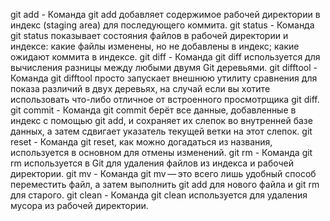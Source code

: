 git add - Команда git add добавляет содержимое рабочей директории в индекс (staging area) для последующего коммита.
git status - Команда git status показывает состояния файлов в рабочей директории и индексе: какие файлы изменены, но не добавлены в индекс; какие ожидают коммита в индексе.
git diff - Команда git diff используется для вычисления разницы между любыми двумя Git деревьями.
git difftool - Команда git difftool просто запускает внешнюю утилиту сравнения для показа различий в двух деревьях, на случай если вы хотите использовать что-либо отличное от встроенного просмотрщика git diff.
git commit - Команда git commit берёт все данные, добавленные в индекс с помощью git add, и сохраняет их слепок во внутренней базе данных, а затем сдвигает указатель текущей ветки на этот слепок.
git reset - Команда git reset, как можно догадаться из названия, используется в основном для отмены изменений.
git rm - Команда git rm используется в Git для удаления файлов из индекса и рабочей директории.
git mv - Команда git mv — это всего лишь удобный способ переместить файл, а затем выполнить git add для нового файла и git rm для старого.
git clean - Команда git clean используется для удаления мусора из рабочей директории.
